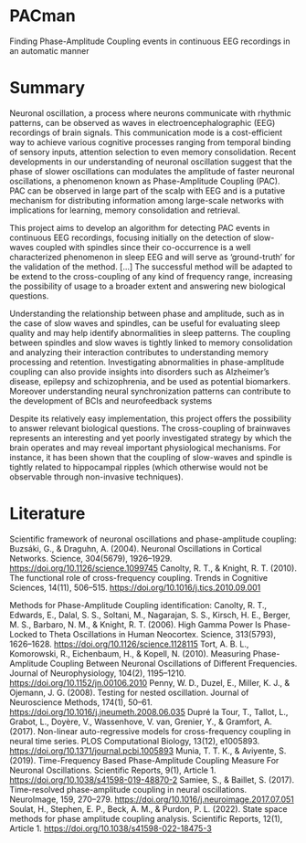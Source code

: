 # PACman
Finding Phase-Amplitude Coupling events in continuous EEG recordings in an automatic manner

# Summary
Neuronal oscillation, a process where neurons communicate with rhythmic patterns, can be observed as waves in electroencephalographic (EEG) recordings of brain signals. This communication mode is a cost-efficient way to achieve various cognitive processes ranging from temporal binding of sensory inputs, attention selection to even memory consolidation. Recent developments in our understanding of neuronal oscillation suggest that the phase of slower oscillations can modulates the amplitude of faster neuronal oscillations, a phenomenon known as Phase-Amplitude Coupling (PAC). PAC can be observed in large part of the scalp with EEG and is a putative mechanism for distributing information among large-scale networks with implications for learning, memory consolidation and retrieval.

This project aims to develop an algorithm for detecting PAC events in continuous EEG recordings, focusing initially on the detection of slow-waves coupled with spindles since their co-occurrence is a well characterized phenomenon in sleep EEG and will serve as ‘ground-truth’ for the validation of the method. [...]
 The successful method will be adapted to be extend to the cross-coupling of any kind of frequency range, increasing the possibility of usage to a broader extent and answering new biological questions.

Understanding the relationship between phase and amplitude, such as in the case of slow waves and spindles, can be useful for evaluating sleep quality and may help identify abnormalities in sleep patterns. The coupling between spindles and slow waves is tightly linked to memory consolidation and analyzing their interaction contributes to understanding memory processing and retention. Investigating abnormalities in phase-amplitude coupling can also provide insights into disorders such as Alzheimer’s disease, epilepsy and schizophrenia, and be used as potential biomarkers. Moreover understanding neural synchronization patterns can contribute to the development of BCIs and neurofeedback systems

Despite its relatively easy implementation, this project offers the possibility to answer relevant biological questions. The cross-coupling of brainwaves represents an interesting and yet poorly investigated strategy by which the brain operates and may reveal important physiological mechanisms. For instance, it has been shown that the coupling of slow-waves and spindle is tightly related to hippocampal ripples (which otherwise would not be observable through non-invasive techniques).


# Literature

Scientific framework of neuronal oscillations and phase-amplitude coupling:
Buzsáki, G., & Draguhn, A. (2004). Neuronal Oscillations in Cortical Networks. Science, 304(5679), 1926–1929. https://doi.org/10.1126/science.1099745
Canolty, R. T., & Knight, R. T. (2010). The functional role of cross-frequency coupling. Trends in Cognitive Sciences, 14(11), 506–515. https://doi.org/10.1016/j.tics.2010.09.001

Methods for Phase-Amplitude Coupling identification:
Canolty, R. T., Edwards, E., Dalal, S. S., Soltani, M., Nagarajan, S. S., Kirsch, H. E., Berger, M. S., Barbaro, N. M., & Knight, R. T. (2006). High Gamma Power Is Phase-Locked to Theta Oscillations in Human Neocortex. Science, 313(5793), 1626–1628. https://doi.org/10.1126/science.1128115
Tort, A. B. L., Komorowski, R., Eichenbaum, H., & Kopell, N. (2010). Measuring Phase-Amplitude Coupling Between Neuronal Oscillations of Different Frequencies. Journal of Neurophysiology, 104(2), 1195–1210. https://doi.org/10.1152/jn.00106.2010
Penny, W. D., Duzel, E., Miller, K. J., & Ojemann, J. G. (2008). Testing for nested oscillation. Journal of Neuroscience Methods, 174(1), 50–61. https://doi.org/10.1016/j.jneumeth.2008.06.035
Dupré la Tour, T., Tallot, L., Grabot, L., Doyère, V., Wassenhove, V. van, Grenier, Y., & Gramfort, A. (2017). Non-linear auto-regressive models for cross-frequency coupling in neural time series. PLOS Computational Biology, 13(12), e1005893. https://doi.org/10.1371/journal.pcbi.1005893
Munia, T. T. K., & Aviyente, S. (2019). Time-Frequency Based Phase-Amplitude Coupling Measure For Neuronal Oscillations. Scientific Reports, 9(1), Article 1. https://doi.org/10.1038/s41598-019-48870-2
Samiee, S., & Baillet, S. (2017). Time-resolved phase-amplitude coupling in neural oscillations. NeuroImage, 159, 270–279. https://doi.org/10.1016/j.neuroimage.2017.07.051
Soulat, H., Stephen, E. P., Beck, A. M., & Purdon, P. L. (2022). State space methods for phase amplitude coupling analysis. Scientific Reports, 12(1), Article 1. https://doi.org/10.1038/s41598-022-18475-3
